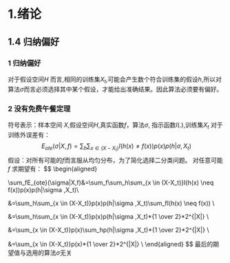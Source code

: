# 1.绪论
## 1.4 归纳偏好
### 1 归纳偏好
对于假设空间$H$ 而言,相同的训练集$X_t$,可能会产生数个符合训练集的假设$h$,所以对算法$\sigma$而言必须选择其中某个假设，才能给出准确结果。因此算法必须要有偏好。

### 2 没有免费午餐定理
符号表示：样本空间 $X$,假设空间$H$,真实函数$f$，算法$\sigma$,
指示函数$I(.)$,训练集$X_t$
对于训练外误差有：
$$
E_{ote}(\sigma|X,f)=\sum_h\sum_{x \in (X-X_t)}I(h(x) \neq f(x))p(x)p(h|\sigma ,X_t)
$$
假设：对所有可能的$f$而言服从均匀分布，为了简化选择二分类问题。
对任意可能$f$ 求期望有：
$$
\begin{aligned}

\sum_fE_{ote}(\sigma|X,f)&=\sum_f\sum_h\sum_{x \in (X-X_t)}I(h(x) \neq f(x))p(x)p(h|\sigma ,X_t)\\

&=\sum_h\sum_{x \in (X-X_t)}p(x)p(h|\sigma ,X_t)\sum_fI(h(x) \neq f(x)) \\

&=\sum_h\sum_{x \in (X-X_t)}p(x)p(h|\sigma ,X_t)*{1 \over 2}*2^{|X|} \\

&=\sum_{x \in (X-X_t)}p(x)\sum_hp(h|\sigma ,X_t)*{1 \over 2}*2^{|X|} \\

&=\sum_{x \in (X-X_t)}p(x)*{1 \over 2}*2^{|X|} \\
\end{aligned}
$$
最后的期望值与选用的算法$\sigma$无关
